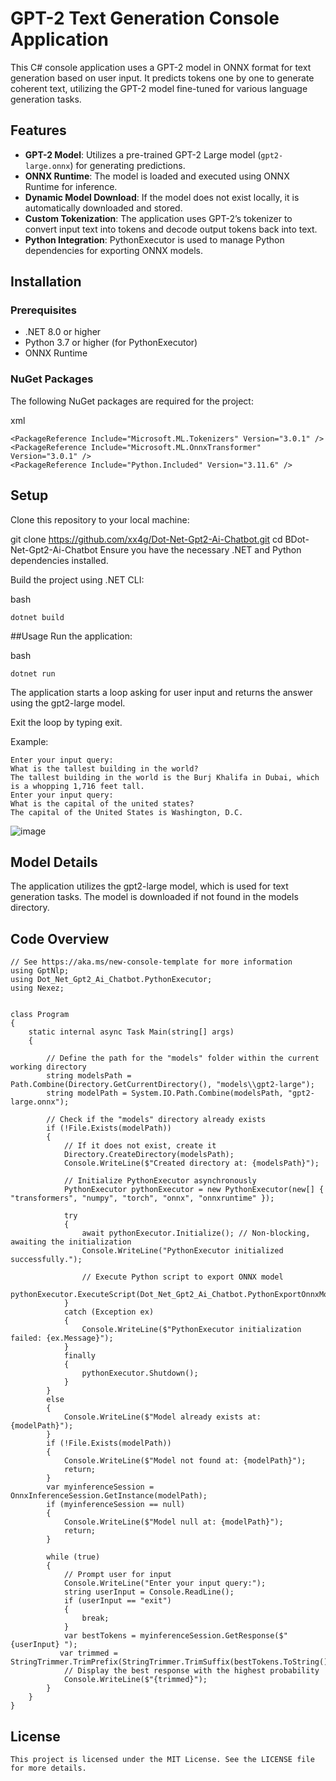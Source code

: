 # GPT-2 Text Generation Console Application

This C# console application uses a GPT-2 model in ONNX format for text generation based on user input. It predicts tokens one by one to generate coherent text, utilizing the GPT-2 model fine-tuned for various language generation tasks.

## Features

- **GPT-2 Model**: Utilizes a pre-trained GPT-2 Large model (`gpt2-large.onnx`) for generating predictions.
- **ONNX Runtime**: The model is loaded and executed using ONNX Runtime for inference.
- **Dynamic Model Download**: If the model does not exist locally, it is automatically downloaded and stored.
- **Custom Tokenization**: The application uses GPT-2’s tokenizer to convert input text into tokens and decode output tokens back into text.
- **Python Integration**: PythonExecutor is used to manage Python dependencies for exporting ONNX models.

## Installation

### Prerequisites

- .NET 8.0 or higher
- Python 3.7 or higher (for PythonExecutor)
- ONNX Runtime

### NuGet Packages

The following NuGet packages are required for the project:

xml
```
<PackageReference Include="Microsoft.ML.Tokenizers" Version="3.0.1" />
<PackageReference Include="Microsoft.ML.OnnxTransformer" Version="3.0.1" />
<PackageReference Include="Python.Included" Version="3.11.6" />
```
## Setup
Clone this repository to your local machine:

git clone https://github.com/xx4g/Dot-Net-Gpt2-Ai-Chatbot.git
cd BDot-Net-Gpt2-Ai-Chatbot
Ensure you have the necessary .NET and Python dependencies installed.

Build the project using .NET CLI:

bash

```
dotnet build
```
##Usage
Run the application:

bash

```
dotnet run
```
The application starts a loop asking for user input and returns the answer using the gpt2-large model.

Exit the loop by typing exit.

Example:
```
Enter your input query:
What is the tallest building in the world?
The tallest building in the world is the Burj Khalifa in Dubai, which is a whopping 1,716 feet tall.
Enter your input query:
What is the capital of the united states?
The capital of the United States is Washington, D.C.

```
![image](https://github.com/user-attachments/assets/37d6bd66-ca20-4c5e-a576-51421520d9f6)




## Model Details
The application utilizes the gpt2-large model, which is used for text generation tasks. The model is downloaded if not found in the models directory.

## Code Overview

```
// See https://aka.ms/new-console-template for more information
using GptNlp;
using Dot_Net_Gpt2_Ai_Chatbot.PythonExecutor;
using Nexez;


class Program
{
    static internal async Task Main(string[] args)
    {

        // Define the path for the "models" folder within the current working directory
        string modelsPath = Path.Combine(Directory.GetCurrentDirectory(), "models\\gpt2-large");
        string modelPath = System.IO.Path.Combine(modelsPath, "gpt2-large.onnx");

        // Check if the "models" directory already exists
        if (!File.Exists(modelPath))
        {
            // If it does not exist, create it
            Directory.CreateDirectory(modelsPath);
            Console.WriteLine($"Created directory at: {modelsPath}");

            // Initialize PythonExecutor asynchronously
            PythonExecutor pythonExecutor = new PythonExecutor(new[] { "transformers", "numpy", "torch", "onnx", "onnxruntime" });

            try
            {
                await pythonExecutor.Initialize(); // Non-blocking, awaiting the initialization
                Console.WriteLine("PythonExecutor initialized successfully.");

                // Execute Python script to export ONNX model
                pythonExecutor.ExecuteScript(Dot_Net_Gpt2_Ai_Chatbot.PythonExportOnnxModel.pythonScript);
            }
            catch (Exception ex)
            {
                Console.WriteLine($"PythonExecutor initialization failed: {ex.Message}");
            }
            finally
            {
                pythonExecutor.Shutdown();
            }
        }
        else
        {
            Console.WriteLine($"Model already exists at: {modelPath}");
        }
        if (!File.Exists(modelPath))
        {
            Console.WriteLine($"Model not found at: {modelPath}");
            return;
        }
        var myinferenceSession = OnnxInferenceSession.GetInstance(modelPath);
        if (myinferenceSession == null)
        {
            Console.WriteLine($"Model null at: {modelPath}");
            return;
        }

        while (true)
        {
            // Prompt user for input
            Console.WriteLine("Enter your input query:");
            string userInput = Console.ReadLine();
            if (userInput == "exit")
            {
                break;
            }
            var bestTokens = myinferenceSession.GetResponse($"{userInput} ");
           var trimmed = StringTrimmer.TrimPrefix(StringTrimmer.TrimSuffix(bestTokens.ToString().Trim()));
            // Display the best response with the highest probability
            Console.WriteLine($"{trimmed}");
        }
    }
}

```

## License

```
This project is licensed under the MIT License. See the LICENSE file for more details.
```
